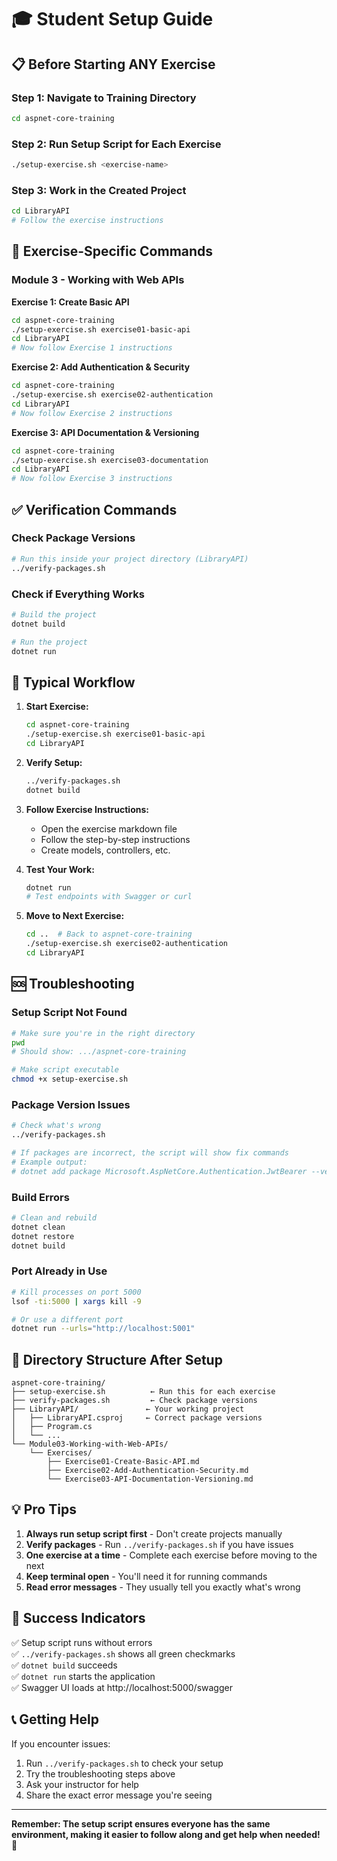 # 🎓 Student Setup Guide

## 📋 **Before Starting ANY Exercise**

### **Step 1: Navigate to Training Directory**
```bash
cd aspnet-core-training
```

### **Step 2: Run Setup Script for Each Exercise**
```bash
./setup-exercise.sh <exercise-name>
```

### **Step 3: Work in the Created Project**
```bash
cd LibraryAPI
# Follow the exercise instructions
```

## 🚀 **Exercise-Specific Commands**

### **Module 3 - Working with Web APIs**

**Exercise 1: Create Basic API**
```bash
cd aspnet-core-training
./setup-exercise.sh exercise01-basic-api
cd LibraryAPI
# Now follow Exercise 1 instructions
```

**Exercise 2: Add Authentication & Security**
```bash
cd aspnet-core-training
./setup-exercise.sh exercise02-authentication
cd LibraryAPI
# Now follow Exercise 2 instructions
```

**Exercise 3: API Documentation & Versioning**
```bash
cd aspnet-core-training
./setup-exercise.sh exercise03-documentation
cd LibraryAPI
# Now follow Exercise 3 instructions
```

## ✅ **Verification Commands**

### **Check Package Versions**
```bash
# Run this inside your project directory (LibraryAPI)
../verify-packages.sh
```

### **Check if Everything Works**
```bash
# Build the project
dotnet build

# Run the project
dotnet run
```

## 🔄 **Typical Workflow**

1. **Start Exercise:**
   ```bash
   cd aspnet-core-training
   ./setup-exercise.sh exercise01-basic-api
   cd LibraryAPI
   ```

2. **Verify Setup:**
   ```bash
   ../verify-packages.sh
   dotnet build
   ```

3. **Follow Exercise Instructions:**
   - Open the exercise markdown file
   - Follow the step-by-step instructions
   - Create models, controllers, etc.

4. **Test Your Work:**
   ```bash
   dotnet run
   # Test endpoints with Swagger or curl
   ```

5. **Move to Next Exercise:**
   ```bash
   cd ..  # Back to aspnet-core-training
   ./setup-exercise.sh exercise02-authentication
   cd LibraryAPI
   ```

## 🆘 **Troubleshooting**

### **Setup Script Not Found**
```bash
# Make sure you're in the right directory
pwd
# Should show: .../aspnet-core-training

# Make script executable
chmod +x setup-exercise.sh
```

### **Package Version Issues**
```bash
# Check what's wrong
../verify-packages.sh

# If packages are incorrect, the script will show fix commands
# Example output:
# dotnet add package Microsoft.AspNetCore.Authentication.JwtBearer --version 8.0.11
```

### **Build Errors**
```bash
# Clean and rebuild
dotnet clean
dotnet restore
dotnet build
```

### **Port Already in Use**
```bash
# Kill processes on port 5000
lsof -ti:5000 | xargs kill -9

# Or use a different port
dotnet run --urls="http://localhost:5001"
```

## 📁 **Directory Structure After Setup**

```
aspnet-core-training/
├── setup-exercise.sh          ← Run this for each exercise
├── verify-packages.sh         ← Check package versions
├── LibraryAPI/               ← Your working project
│   ├── LibraryAPI.csproj     ← Correct package versions
│   ├── Program.cs
│   └── ...
└── Module03-Working-with-Web-APIs/
    └── Exercises/
        ├── Exercise01-Create-Basic-API.md
        ├── Exercise02-Add-Authentication-Security.md
        └── Exercise03-API-Documentation-Versioning.md
```

## 💡 **Pro Tips**

1. **Always run setup script first** - Don't create projects manually
2. **Verify packages** - Run `../verify-packages.sh` if you have issues
3. **One exercise at a time** - Complete each exercise before moving to the next
4. **Keep terminal open** - You'll need it for running commands
5. **Read error messages** - They usually tell you exactly what's wrong

## 🎯 **Success Indicators**

✅ Setup script runs without errors  
✅ `../verify-packages.sh` shows all green checkmarks  
✅ `dotnet build` succeeds  
✅ `dotnet run` starts the application  
✅ Swagger UI loads at http://localhost:5000/swagger  

## 📞 **Getting Help**

If you encounter issues:
1. Run `../verify-packages.sh` to check your setup
2. Try the troubleshooting steps above
3. Ask your instructor for help
4. Share the exact error message you're seeing

---

**Remember: The setup script ensures everyone has the same environment, making it easier to follow along and get help when needed!** 🎉

